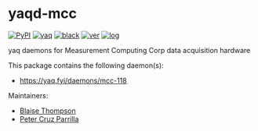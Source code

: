 # yaqd-mcc

[![PyPI](https://img.shields.io/pypi/v/yaqd-mcc)](https://pypi.org/project/yaqd-mcc)
[![yaq](https://img.shields.io/badge/framework-yaq-orange)](https://yaq.fyi/)
[![black](https://img.shields.io/badge/code--style-black-black)](https://black.readthedocs.io/)
[![ver](https://img.shields.io/badge/calver-YYYY.M.MICRO-blue)](https://calver.org/)
[![log](https://img.shields.io/badge/change-log-informational)](https://github.com/yaq-project/yaqd-mcc/-/blob/main/CHANGELOG.md)

yaq daemons for Measurement Computing Corp data acquisition hardware

This package contains the following daemon(s):

- https://yaq.fyi/daemons/mcc-118

Maintainers:

- [Blaise Thompson](https://github.com/untzag)
- [Peter Cruz Parrilla](https://github.com/pcruzparri)

